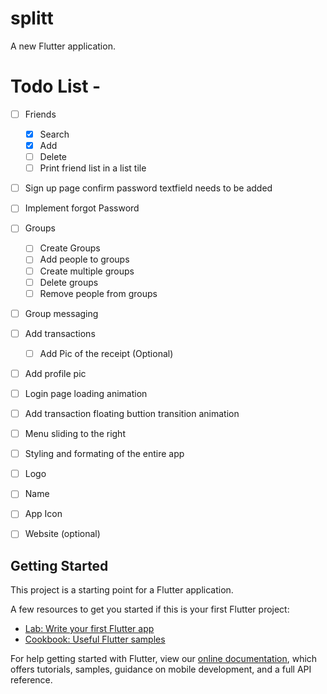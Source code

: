 # splitt

A new Flutter application.

# Todo List -

- [ ] Friends
  - [X] Search
  - [X] Add
  - [ ] Delete
  - [ ] Print friend list in a list tile
  
- [ ] Sign up page confirm password textfield needs to be added
- [ ] Implement forgot Password

- [ ] Groups
  - [ ] Create Groups
  - [ ] Add people to groups
  - [ ] Create multiple groups
  - [ ] Delete groups
  - [ ] Remove people from groups

- [ ] Group messaging
  
- [ ] Add transactions
  - [ ] Add Pic of the receipt (Optional)

- [ ] Add profile pic
- [ ] Login page loading animation
- [ ] Add transaction floating buttion transition animation
- [ ] Menu sliding to the right
- [ ] Styling and formating of the entire app


- [ ] Logo
- [ ] Name
- [ ] App Icon
- [ ] Website (optional)


## Getting Started

This project is a starting point for a Flutter application.

A few resources to get you started if this is your first Flutter project:

- [Lab: Write your first Flutter app](https://flutter.dev/docs/get-started/codelab)
- [Cookbook: Useful Flutter samples](https://flutter.dev/docs/cookbook)

For help getting started with Flutter, view our
[online documentation](https://flutter.dev/docs), which offers tutorials,
samples, guidance on mobile development, and a full API reference.

